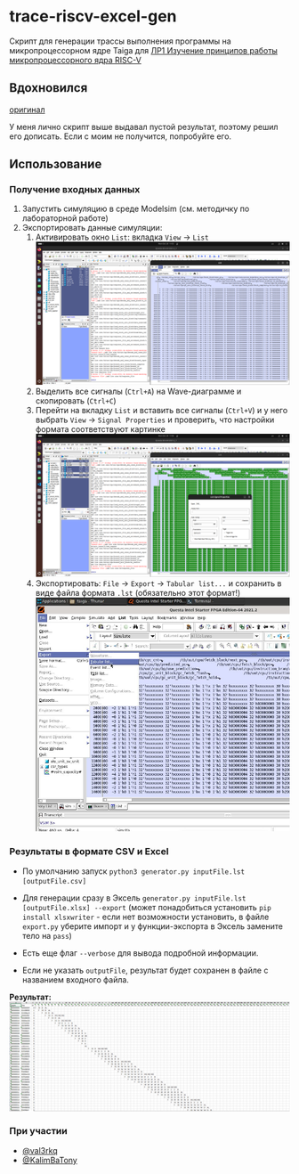 # trace-riscv-excel-gen
Скрипт для генерации трассы выполнения программы на микропроцессорном ядре Taiga для [ЛР1 Изучение принципов работы микропроцессорного ядра RISC-V](https://gitlab.com/sibragimov/riscv-lab/-/blob/main/main.adoc) 

## Вдохновился
[оригинал](https://github.com/dakone22/riscv-lab-pipeline-generator/tree/master)

У меня лично скрипт выше выдавал пустой результат, поэтому решил его дописать. Если с моим не получится, попробуйте его.

## Использование

### Получение входных данных

1. Запустить симуляцию в среде Modelsim (см. методичку по лабораторной работе)
2. Экспортировать данные симуляции:
   1. Активировать окно `List`: вкладка `View` -> `List`
      ![list-tab-activate](img/step1.png)
   2. Выделить все сигналы (`Ctrl+A`) на Wave-диаграмме и скопировать (`Ctrl+C`)
   3. Перейти на вкладку `List` и вставить все сигналы (`Ctrl+V`) и у него выбрать `View` -> `Signal Properties` и проверить, что настройки формата соответствуют картинке ![check-config-format](img/check-config-format.png) 
   4. Экспортировать: `File` -> `Export` -> `Tabular list...` и сохранить в виде файла формата `.lst` (обязательно этот формат!)
      ![export](img/export.png)

### Результаты в формате CSV и Excel

- По умолчанию запуск `python3 generator.py inputFile.lst [outputFile.csv]`

- Для генерации сразу в Эксель `generator.py inputFile.lst [outputFile.xlsx] --export` 
(может понадобиться установить `pip install xlsxwriter` - если нет возможности установить, в файле `export.py` уберите импорт и у функции-экспорта в Эксель замените тело на `pass`)

- Есть еще флаг `--verbose` для вывода подробной информации.

- Если не указать `outputFile`, результат будет сохранен в файле с названием входного файла.

**Результат:**
![excel-results](img/excel-results.png)

### При участии

- [@val3rkq](https://github.com/val3rkq)
- [@KalimBaTony](https://github.com/KalimBaTony)
